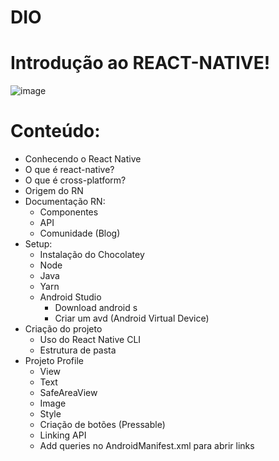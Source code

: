 # DIO
# Introdução ao REACT-NATIVE!

![image](https://user-images.githubusercontent.com/107360634/176058861-d84339b7-c60b-40a7-917b-1cad9ca310f3.png)

# Conteúdo:
- Conhecendo o React Native
- O que é react-native?
- O que é cross-platform?
- Origem do RN
- Documentação RN:
  - Componentes
  - API
  - Comunidade (Blog)
- Setup:
  - Instalação do Chocolatey
  - Node
  - Java
  - Yarn
  - Android Studio
    - Download android s
    - Criar um avd (Android Virtual Device)
- Criação do projeto
  - Uso do React Native CLI
  - Estrutura de pasta
- Projeto Profile
  - View
  - Text
  - SafeAreaView
  - Image
  - Style
  - Criação de botões (Pressable) 
  - Linking API
  - Add queries no AndroidManifest.xml para abrir links
